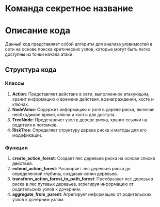 # Команда секретное название

# Описание кода

Данный код представляет собой алгоритм для анализа уязвимостей в сети на основе поиска критических узлов, которые могут быть легко доступны из точки начала атаки.

## Структура кода

### Классы

1. **Action**: Представляет действие в сети, выполненное атакующим, хранит информацию о времени действия, вознаграждении, хосте и ключах.
2. **NodeValue**: Содержит информацию о узле в дереве риска, включая необходимое время, ключи и хосты для доступа.
3. **TreeNode**: Представляет узел в дереве риска, хранит ссылки на родителя и потомков.
4. **RiskTree**: Определяет структуру дерева риска и методы для его модификации.

### Функции

1. **create_action_forest**: Создает лес деревьев риска на основе списка действий.
2. **extend_action_forest**: Расширяет лес деревьев риска до определенной глубины, создавая копии деревьев.
3. **transform_action_forest_to_path_forest**: Преобразует лес деревьев риска в лес путевых деревьев, агрегируя информацию от родительских узлов к дочерним.
4. **aggregate_from_parent**: Агрегирует информацию от родительских узлов к дочерним узлам.